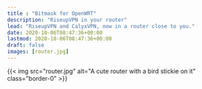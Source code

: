 ```yaml
---
title : "Bitmask for OpenWRT"
description: "RiseupVPN in your router"
lead: "RiseupVPN and CalyxVPN, now in a router close to you."
date: 2020-10-06T08:47:36+00:00
lastmod: 2020-10-06T08:47:36+00:00
draft: false
images: [router.jpg]
---
```


{{< img src="router.jpg" alt="A cute router with a bird stickie on it" class="border-0" >}}
